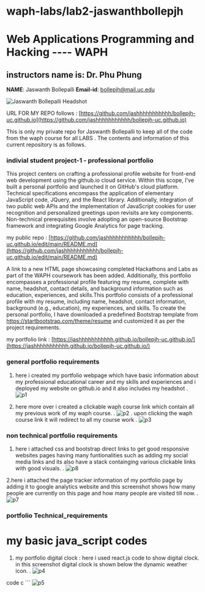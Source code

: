 # waph-labs/lab2-jaswanthbollepjh
# Web Applications Programming and Hacking ---- WAPH
## instructors name is: Dr. Phu Phung
**NAME**: Jaswanth Bollepalli
**Email-id**: bollepjh@mail.uc.edu 

![Jaswanth Bollepalli Headshot](images/jashheadshot.jpeg)

 URL FOR MY REPO follows : [https://github.com/jashhhhhhhhhhh/bollepjh-uc.github.io](https://github.com/jashhhhhhhhhhh/bollepjh-uc.github.io)

This is only my private repo for Jaswanth Bollepalli to keep all of the code from the waph course for all LABS . The contents and information of this current repository is as follows.

### indivial student project-1 - professional portfolio 
This project centers on crafting a professional profile website for front-end web development using the github.io cloud service. Within this scope, I've built a personal portfolio and launched it on GitHub's cloud platform. Technical specifications encompass the application of elementary JavaScript code, JQuery, and the React library. Additionally, integration of two public web APIs and the implementation of JavaScript cookies for user recognition and personalized greetings upon revisits are key components. Non-technical prerequisites involve adopting an open-source Bootstrap framework and integrating Google Analytics for page tracking.

my public repo : [https://github.com/jashhhhhhhhhhh/bollepjh-uc.github.io/edit/main/README.md](https://github.com/jashhhhhhhhhhh/bollepjh-uc.github.io/edit/main/README.md)


A link to a new HTML page showcasing completed Hackathons and Labs as part of the WAPH coursework has been added. Additionally, this portfolio encompasses a professional profile featuring my resume, complete with name, headshot, contact details, and background information such as education, experiences, and skills.This portfolio consists of a professional profile with my resume, including name, headshot, contact information, background (e.g., education), my experiences, and skills. To create the personal portfolio, I have downloaded a predefined Bootstrap template from https://startbootstrap.com/theme/resume and customized it as per the project requirements.


my portfolio link : [https://jashhhhhhhhhhh.github.io/bollepjh-uc.github.io/](https://jashhhhhhhhhhh.github.io/bollepjh-uc.github.io/)

### general portfolio requirements 
 1. here i created my portfolio webpage which have basic information about my professional educational career and my skills and experiences and i deployed my website on github.io and it also includes my headshot
.
![p1](labReports/p1.png)

 2. here more over i created a clickable waph course link which contain all my previous work of my waph course.
.
![p2](labReports/p2.png)
.
upon clicking the waph course link it will redirect to all my course work
.
![p3](labReports/p3.png)

### non technical portfolio requirements 
1. here i attached css and bootstrap direct links to get good responsive websites pages having many funtionalities such as adding my social media links and its also have a stack containging various clickable links with good visuals.
.
![p8](labReports/p8.png)

2.here i attached the page tracker information of my portfolio page by adding it to google analytics website and this screenshot shows how many people are currently on this page and how many people are visited till now.
.
![p7](labReports/p7.png)

### portfolio Technical_requirements
# my basic java_script codes
1. my portfolio digital clock : here i used react.js code to show digital clock. in this screenshot digital clock is shown below the dynamic weather icon.
.
![p4](labReports/p4.png)

code c ```
![p5](labReports/p5.png)










